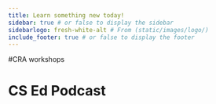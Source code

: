 ```yaml
---
title: Learn something new today!
sidebar: true # or false to display the sidebar
sidebarlogo: fresh-white-alt # From (static/images/logo/)
include_footer: true # or false to display the footer
---
```



#CRA workshops

# CS Ed Podcast